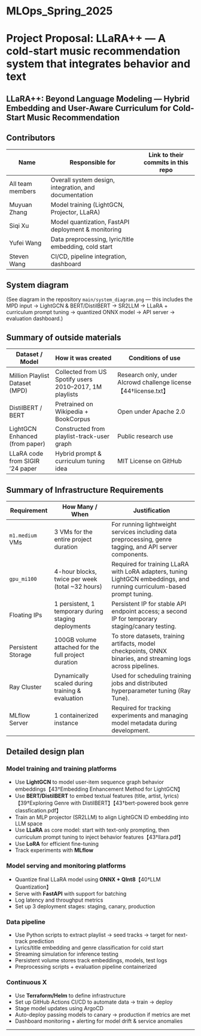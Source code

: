 # MLOps_Spring_2025
# Project Proposal: LLaRA++ — A cold-start music recommendation system that integrates behavior and text

## LLaRA++: Beyond Language Modeling — Hybrid Embedding and User-Aware Curriculum for Cold-Start Music Recommendation


## Contributors
| Name             | Responsible for                                      | Link to their commits in this repo             |
|------------------|-------------------------------------------------------|------------------------------------------------|
| All team members | Overall system design, integration, and documentation |       |
| Muyuan Zhang        | Model training (LightGCN, Projector, LLaRA)           |  |
| Siqi Xu       | Model quantization, FastAPI deployment & monitoring   |  |
| Yufei Wang         | Data preprocessing, lyric/title embedding, cold start |  |
| Steven Wang       | CI/CD, pipeline integration, dashboard                |  |

## System diagram
(See diagram in the repository `main/system_diagram.png` — this includes the MPD input → LightGCN & BERT/DistilBERT → SR2LLM → LLaRA + curriculum prompt tuning → quantized ONNX model → API server → evaluation dashboard.)

## Summary of outside materials
| Dataset / Model                         | How it was created                                            | Conditions of use |
|----------------------------------------|----------------------------------------------------------------|-------------------|
| Million Playlist Dataset (MPD)         | Collected from US Spotify users 2010–2017, 1M playlists        | Research only, under AIcrowd challenge license 【44†license.txt】|
| DistilBERT / BERT                      | Pretrained on Wikipedia + BookCorpus                         | Open under Apache 2.0       |
| LightGCN Enhanced (from paper)         | Constructed from playlist-track-user graph                   | Public research use         |
| LLaRA code from SIGIR ’24 paper        | Hybrid prompt & curriculum tuning idea                       | MIT License on GitHub       |

## Summary of Infrastructure Requirements

| Requirement       | How Many / When                                      | Justification                                                                 |
|-------------------|------------------------------------------------------|-------------------------------------------------------------------------------|
| `m1.medium` VMs   | 3 VMs for the entire project duration                | For running lightweight services including data preprocessing, genre tagging, and API server components. |
| `gpu_mi100`       | 4-hour blocks, twice per week (total ~32 hours)     | Required for training LLaRA with LoRA adapters, tuning LightGCN embeddings, and running curriculum-based prompt tuning. |
| Floating IPs      | 1 persistent, 1 temporary during staging deployments | Persistent IP for stable API endpoint access; a second IP for temporary staging/canary testing. |
| Persistent Storage| 100GB volume attached for the full project duration | To store datasets, training artifacts, model checkpoints, ONNX binaries, and streaming logs across pipelines. |
| Ray Cluster       | Dynamically scaled during training & evaluation     | Used for scheduling training jobs and distributed hyperparameter tuning (Ray Tune). |
| MLflow Server     | 1 containerized instance                             | Required for tracking experiments and managing model metadata during development. |


## Detailed design plan

### Model training and training platforms
- Use **LightGCN** to model user-item sequence graph behavior embeddings【43†Embedding Enhancement Method for LightGCN】
- Use **BERT/DistilBERT** to embed textual features (title, artist, lyrics)【39†Exploring Genre with DistilBERT】【43†bert-powered book genre classfication.pdf】
- Train an MLP projector (SR2LLM) to align LightGCN ID embedding into LLM space
- Use **LLaRA** as core model: start with text-only prompting, then curriculum prompt tuning to inject behavior features【43†llara.pdf】
- Use **LoRA** for efficient fine-tuning
- Track experiments with **MLflow**

### Model serving and monitoring platforms
- Quantize final LLaRA model using **ONNX + QInt8**【40†LLM Quantization】
- Serve with **FastAPI** with support for batching
- Log latency and throughput metrics
- Set up 3 deployment stages: staging, canary, production

### Data pipeline
- Use Python scripts to extract playlist → seed tracks → target for next-track prediction
- Lyrics/title embedding and genre classification for cold start
- Streaming simulation for inference testing
- Persistent volume stores track embeddings, models, test logs
- Preprocessing scripts + evaluation pipeline containerized

### Continuous X
- Use **Terraform/Helm** to define infrastructure
- Set up GitHub Actions CI/CD to automate data → train → deploy
- Stage model updates using ArgoCD
- Auto-deploy passing models to canary → production if metrics are met
- Dashboard monitoring + alerting for model drift & service anomalies

---
